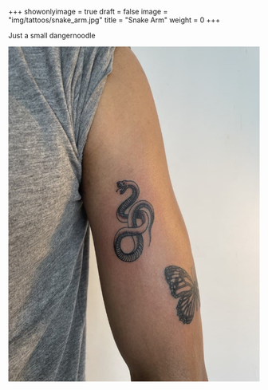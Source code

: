 +++
showonlyimage = true
draft = false
image = "img/tattoos/snake_arm.jpg"
title = "Snake Arm"
weight = 0
+++

Just a small dangernoodle

![image](/img/tattoos/snake_arm.jpg)
